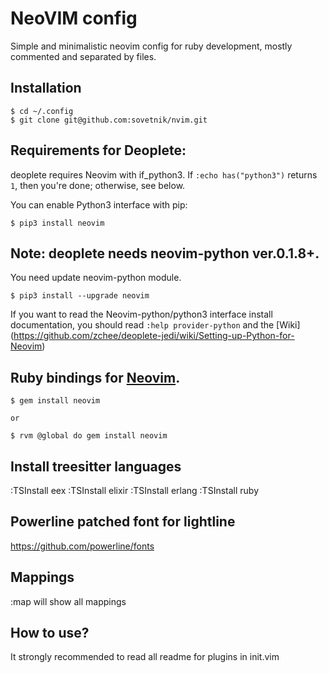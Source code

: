 # NeoVIM config

Simple and minimalistic neovim config for ruby development, mostly commented and separated by files.

## Installation

    $ cd ~/.config
    $ git clone git@github.com:sovetnik/nvim.git


## Requirements for Deoplete:

deoplete requires Neovim with if\_python3.
If `:echo has("python3")` returns `1`, then you're done; otherwise, see below.

You can enable Python3 interface with pip:

    $ pip3 install neovim

## Note: deoplete needs neovim-python ver.0.1.8+.
You need update neovim-python module.

    $ pip3 install --upgrade neovim

If you want to read the Neovim-python/python3 interface install documentation,
you should read `:help provider-python` and the [Wiki] (https://github.com/zchee/deoplete-jedi/wiki/Setting-up-Python-for-Neovim)

## Ruby bindings for [Neovim](https://github.com/neovim/neovim).

    $ gem install neovim

    or

    $ rvm @global do gem install neovim

## Install treesitter languages

  :TSInstall eex
  :TSInstall elixir
  :TSInstall erlang
  :TSInstall ruby

## Powerline patched font for lightline

  https://github.com/powerline/fonts

## Mappings

  :map will show all mappings

## How to use?

  It strongly recommended to read all readme for plugins in init.vim
